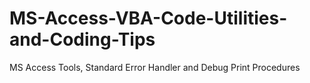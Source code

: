 # MS-Access-VBA-Code-Utilities-and-Coding-Tips
MS Access Tools, Standard Error Handler and Debug Print Procedures
